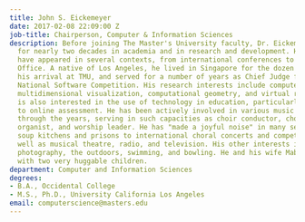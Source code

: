 ```yaml
---
title: John S. Eickemeyer
date: 2017-02-08 22:09:00 Z
job-title: Chairperson, Computer & Information Sciences
description: Before joining The Master's University faculty, Dr. Eickemeyer worked
  for nearly two decades in academia and in research and development. His contributions
  have appeared in several contexts, from international conferences to the U.S. Patent
  Office. A native of Los Angeles, he lived in Singapore for the dozen years preceeding
  his arrival at TMU, and served for a number of years as Chief Judge for Singapore's
  National Software Competition. His research interests include computer graphics,
  multidimensional visualization, computational geometry, and virtual reality. He
  is also interested in the use of technology in education, particularly with respect
  to online assessment. He has been actively involved in various music ministries
  through the years, serving in such capacities as choir conductor, choir member,
  organist, and worship leader. He has "made a joyful noise" in many settings, from
  soup kitchens and prisons to international choral concerts and competitions, as
  well as musical theatre, radio, and television. His other interests include reading,
  photography, the outdoors, swimming, and bowling. He and his wife Mabel are blessed
  with two very huggable children.
department: Computer and Information Sciences
degrees:
- B.A., Occidental College
- M.S., Ph.D., University California Los Angeles
email: computerscience@masters.edu
---
```



